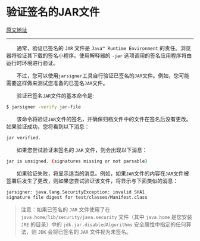 # 验证签名的JAR文件

[原文地址](https://docs.oracle.com/javase/tutorial/deployment/jar/verify.html)



---



&emsp;&emsp;通常，验证已签名的 `JAR` 文件是 `Java™ Runtime Environment` 的责任。浏览器将验证其下载的签名小程序。使用解释器的 `-jar` 选项调用的签名应用程序将由运行时环境进行验证。

&emsp;&emsp;不过，您可以使用`jarsigner`工具自行验证已签名的`JAR`文件。例如，您可能需要这样做来测试您准备的已签名`JAR`文件。

&emsp;&emsp;验证已签名`JAR`文件的基本命令是:

```bash
$ jarsigner -verify jar-file
```

&emsp;&emsp;该命令将验证`JAR`文件的签名，并确保归档文件中的文件在签名后没有更改。如果验证成功，您将看到以下消息：

```bash
jar verified.
```

&emsp;&emsp;如果您尝试验证未签名的 `JAR` 文件，则会出现以下消息：

```bash
jar is unsigned. (signatures missing or not parsable)
```

&emsp;&emsp;如果验证失败，将显示适当的消息。例如，如果`JAR`文件的内容在`JAR`文件被签署后发生了更改，则如果您尝试验证该文件，将显示与下面类似的消息：

```bash
jarsigner: java.lang.SecurityException: invalid SHA1 
signature file digest for test/classes/Manifest.class
```

> 注意：如果已签名的 `JAR` 文件使用了在 `java.home/lib/security/java.security` 文件（其中 `java.home` 是您安装 `JRE` 的目录）中的 `jdk.jar.disabledAlgorithms` 安全属性中指定的任何算法，则 `JDK` 会将已签名的 `JAR` 文件视为未签名。